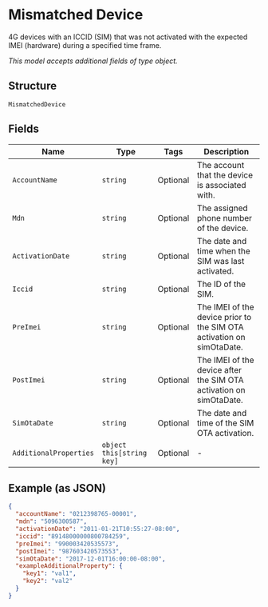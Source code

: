 
# Mismatched Device

4G devices with an ICCID (SIM) that was not activated with the expected IMEI (hardware) during a specified time frame.

*This model accepts additional fields of type object.*

## Structure

`MismatchedDevice`

## Fields

| Name | Type | Tags | Description |
|  --- | --- | --- | --- |
| `AccountName` | `string` | Optional | The account that the device is associated with. |
| `Mdn` | `string` | Optional | The assigned phone number of the device. |
| `ActivationDate` | `string` | Optional | The date and time when the SIM was last activated. |
| `Iccid` | `string` | Optional | The ID of the SIM. |
| `PreImei` | `string` | Optional | The IMEI of the device prior to the SIM OTA activation on simOtaDate. |
| `PostImei` | `string` | Optional | The IMEI of the device after the SIM OTA activation on simOtaDate. |
| `SimOtaDate` | `string` | Optional | The date and time of the SIM OTA activation. |
| `AdditionalProperties` | `object this[string key]` | Optional | - |

## Example (as JSON)

```json
{
  "accountName": "0212398765-00001",
  "mdn": "5096300587",
  "activationDate": "2011-01-21T10:55:27-08:00",
  "iccid": "89148000000800784259",
  "preImei": "990003420535573",
  "postImei": "987603420573553",
  "simOtaDate": "2017-12-01T16:00:00-08:00",
  "exampleAdditionalProperty": {
    "key1": "val1",
    "key2": "val2"
  }
}
```

